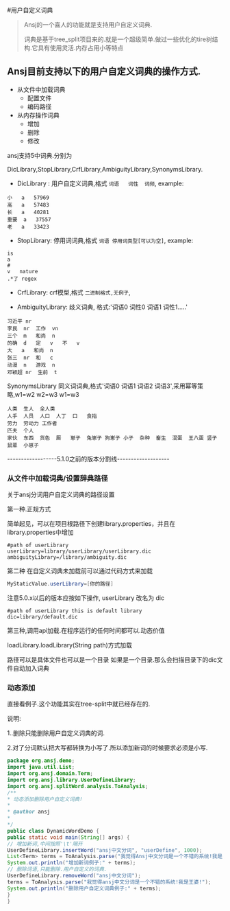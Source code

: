#用户自定义词典

> Ansj的一个喜人的功能就是支持用户自定义词典.
> 
> 词典是基于tree_split项目来的.就是一个超级简单.做过一些优化的tire树结构.它具有使用灵活.内存占用小等特点


## Ansj目前支持以下的用户自定义词典的操作方式.

* 从文件中加载词典
	* 配置文件
	* 编码路径
* 从内存操作词典
	* 增加
	* 删除
	* 修改

ansj支持5中词典.分别为

DicLibrary,StopLibrary,CrfLibrary,AmbiguityLibrary,SynonymsLibrary.

* DicLibrary : 用户自定义词典,格式 `词语	词性	词频`,
example:
````
小	a	57969
高	a	57483
长	a	40281
重要	a	37557
老	a	33423
````

* StopLibrary: 停用词词典,格式 `词语	停用词类型[可以为空]`,
example:
````
is
a
#
v	nature
.*了	regex
````

* CrfLibrary: crf模型,格式 `二进制格式,无例子`,

* AmbiguityLibrary: 歧义词典, 格式:'词语0	词性0	词语1	词性1.....'

````
习近平	nr
李民	nr	工作	vn
三个	m	和尚	n
的确	d	定	v	不	v
大	a	和尚	n
张三	nr	和	c
动漫	n	游戏	n
邓颖超	nr	生前	t 
````

SynonymsLibrary 同义词词典,格式'词语0 词语1 词语2 词语3',采用幂等策略,w1=w2 w2=w3 w1=w3
````
人类	生人	全人类
人手	人员	人口	人丁	口	食指
劳力	劳动力	工作者
匹夫	个人
家伙	东西	货色	厮	崽子	兔崽子	狗崽子	小子	杂种	畜生	混蛋	王八蛋	竖子	鼠辈	小崽子
````

------------------5.1.0之前的版本分割线-------------------
	
### 从文件中加载词典/设置辞典路径

关于ansj分词用户自定义词典的路径设置

第一种.正规方式

简单起见，可以在项目根路径下创建library.properties，并且在library.properties中增加     
```properties
#path of userLibrary
userLibrary=library/userLibrary/userLibrary.dic
ambiguityLibrary=/library/ambiguity.dic
```

第二种
在自定义词典未加载前可以通过代码方式来加载
```java
MyStaticValue.userLibrary=[你的路径]
```
注意5.0.x以后的版本应按如下操作, userLibrary 改名为 dic
```
#path of userLibrary this is default library
dic=library/default.dic
```


第三种,调用api加载.在程序运行的任何时间都可以.动态价值

loadLibrary.loadLibrary(String path)方式加载




路径可以是具体文件也可以是一个目录
如果是一个目录.那么会扫描目录下的dic文件自动加入词典



### 动态添加

直接看例子.这个功能其实在tree-split中就已经存在的.

说明:

1..删除只能删除用户自定义词典的词.

2.对了分词默认把大写都转换为小写了.所以添加新词的时候要求必须是小写.
```java
package org.ansj.demo;
import java.util.List;
import org.ansj.domain.Term;
import org.ansj.library.UserDefineLibrary;
import org.ansj.splitWord.analysis.ToAnalysis;
/**
* 动态添加删除用户自定义词典!
* 
* @author ansj
* 
*/
public class DynamicWordDemo {
public static void main(String[] args) {
// 增加新词,中间按照'\t'隔开
UserDefineLibrary.insertWord("ansj中文分词", "userDefine", 1000);
List<Term> terms = ToAnalysis.parse("我觉得Ansj中文分词是一个不错的系统!我是王婆!");
System.out.println("增加新词例子:" + terms);
// 删除词语,只能删除.用户自定义的词典.
UserDefineLibrary.removeWord("ansj中文分词");
terms = ToAnalysis.parse("我觉得ansj中文分词是一个不错的系统!我是王婆!");
System.out.println("删除用户自定义词典例子:" + terms);
}
}

```
